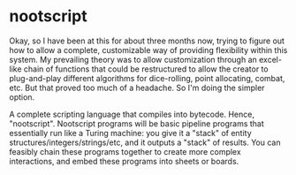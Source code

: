 # nootscript

Okay, so I have been at this for about three months now, trying to figure out how to allow a complete, customizable way of providing flexibility within this system. My prevailing theory was to allow customization through an excel-like chain of functions that could be restructured to allow the creator to plug-and-play different algorithms for dice-rolling, point allocating, combat, etc. But that proved too much of a headache. So I'm doing the simpler option.

A complete scripting language that compiles into bytecode. Hence, "nootscript". Nootscript programs will be basic pipeline programs that essentially run like a Turing machine: you give it a "stack" of entity structures/integers/strings/etc, and it outputs a "stack" of results. You can feasibly chain these programs together to create more complex interactions, and embed these programs into sheets or boards.
